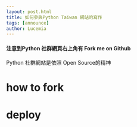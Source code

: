 ```yaml
---
layout: post.html
title: 如何參與Python Taiwan 網站的寫作
tags: [announce]
author: Lucemia
---
```


#### 注意到Python 社群網頁右上角有 Fork me on Github

Python 社群網站是依照 Open Source的精神


# how to fork

# deploy

